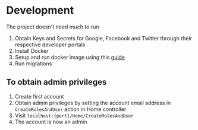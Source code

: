 # Development

The project doesn't need much to run

1. Obtain Keys and Secrets for Google, Facebook and Twitter through their respective developer portals
2. Install Docker
3. Setup and run docker image using
   this [guide](https://learn.microsoft.com/en-us/sql/linux/quickstart-install-connect-docker?view=sql-server-ver16&tabs=cli&pivots=cs1-bash)
4. Run migrations

## To obtain admin privileges

1. Create first account
2. Obtain admin privileges by setting the account email address in `CreateRolesAndUser` action in Home controller
3. Visit `localhost:{port}/Home/CreateRolesAndUser`
4. The account is now an admin